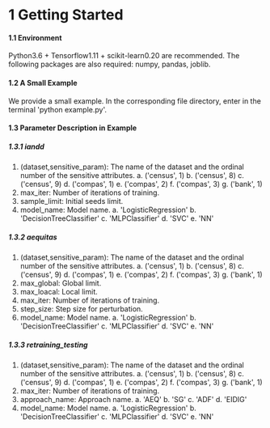 # 1 Getting Started

#### 1.1 Environment

Python3.6 + Tensorflow1.11 + scikit-learn0.20 are recommended.
The following packages are also required: numpy, pandas, joblib.

#### 1.2 A Small Example

We provide a small example. In the corresponding file directory, enter in the terminal 'python example.py'.

#### 1.3 Parameter Description in Example
#####  1.3.1 iandd
1. (dataset,sensitive_param): The name of the dataset and the ordinal number of the sensitive attributes.
	a. ('census', 1)
	b. ('census', 8)
	c. ('census', 9)
	d. ('compas', 1)
	e. ('compas', 2)
	f. ('compas', 3)
	g. ('bank', 1)
2. max_iter: Number of iterations of training.
3. sample_limit: Initial seeds limit.
4. model_name: Model name.
	a. 'LogisticRegression'
	b. 'DecisionTreeClassifier'
	c. 'MLPClassifier'
	d. 'SVC'
	e. 'NN'

#####  1.3.2 aequitas
1. (dataset,sensitive_param): The name of the dataset and the ordinal number of the sensitive attributes.
	a. ('census', 1)
	b. ('census', 8)
	c. ('census', 9)
	d. ('compas', 1)
	e. ('compas', 2)
	f. ('compas', 3)
	g. ('bank', 1)
2. max_global: Global limit.
3. max_loacal: Local limit.
4. max_iter: Number of iterations of training.
5. step_size: Step size for perturbation.
6. model_name: Model name.
	a. 'LogisticRegression'
	b. 'DecisionTreeClassifier'
	c. 'MLPClassifier'
	d. 'SVC'
	e. 'NN'

##### 1.3.3 retraining_testing
1. (dataset,sensitive_param): The name of the dataset and the ordinal number of the sensitive attributes.
	a. ('census', 1)
	b. ('census', 8)
	c. ('census', 9)
	d. ('compas', 1)
	e. ('compas', 2)
	f. ('compas', 3)
	g. ('bank', 1)
2. max_iter: Number of iterations of training.
3. approach_name: Approach name.
	a. 'AEQ'
	b. 'SG'
	c. 'ADF'
	d. 'EIDIG'
4. model_name: Model name.
	a. 'LogisticRegression'
	b. 'DecisionTreeClassifier'
	c. 'MLPClassifier'
	d. 'SVC'
	e. 'NN'
